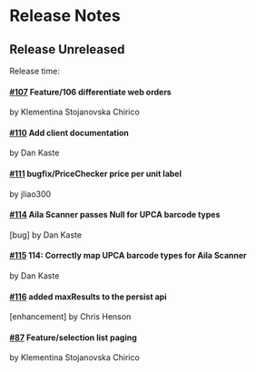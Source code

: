
# Release Notes

## Release Unreleased 
Release time: 
#### [#107](https://github.com/JumpMind/openpos-framework/pull/107) Feature/106 differentiate web orders
by Klementina Stojanovska Chirico 
#### [#110](https://github.com/JumpMind/openpos-framework/pull/110) Add client documentation
by Dan Kaste 
#### [#111](https://github.com/JumpMind/openpos-framework/pull/111) bugfix/PriceChecker price per unit label
by jliao300 
#### [#114](https://github.com/JumpMind/openpos-framework/issues/114) Aila Scanner passes Null for UPCA barcode types
[bug]
by Dan Kaste 
#### [#115](https://github.com/JumpMind/openpos-framework/pull/115) 114: Correctly map UPCA barcode types for Aila Scanner
by Dan Kaste 
#### [#116](https://github.com/JumpMind/openpos-framework/pull/116) added maxResults to the persist api
[enhancement]
by Chris Henson 
#### [#87](https://github.com/JumpMind/openpos-framework/pull/87) Feature/selection list paging
by Klementina Stojanovska Chirico 
